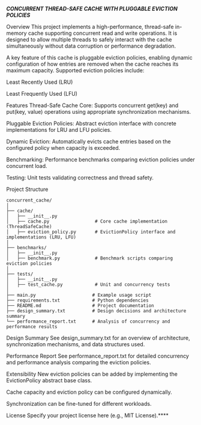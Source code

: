 ***CONCURRENT THREAD-SAFE CACHE WITH PLUGGABLE EVICTION POLICIES***

Overview
This project implements a high-performance, thread-safe in-memory cache supporting concurrent read and write operations. It is designed to allow multiple threads to safely interact with the cache simultaneously without data corruption or performance degradation.

A key feature of this cache is pluggable eviction policies, enabling dynamic configuration of how entries are removed when the cache reaches its maximum capacity. Supported eviction policies include:

Least Recently Used (LRU)

Least Frequently Used (LFU)

Features
Thread-Safe Cache Core: Supports concurrent get(key) and put(key, value) operations using appropriate synchronization mechanisms.

Pluggable Eviction Policies: Abstract eviction interface with concrete implementations for LRU and LFU policies.

Dynamic Eviction: Automatically evicts cache entries based on the configured policy when capacity is exceeded.

Benchmarking: Performance benchmarks comparing eviction policies under concurrent load.

Testing: Unit tests validating correctness and thread safety.

Project Structure
```
concurrent_cache/
│
├── cache/
│   ├── __init__.py
│   ├── cache.py                 # Core cache implementation (ThreadSafeCache)
│   ├── eviction_policy.py       # EvictionPolicy interface and implementations (LRU, LFU)
│
├── benchmarks/
│   ├── __init__.py
│   ├── benchmark.py             # Benchmark scripts comparing eviction policies
│
├── tests/
│   ├── __init__.py
│   ├── test_cache.py            # Unit and concurrency tests
│
├── main.py                     # Example usage script
├── requirements.txt            # Python dependencies
├── README.md                   # Project documentation
├── design_summary.txt          # Design decisions and architecture summary
└── performance_report.txt      # Analysis of concurrency and performance results
```
Design Summary
See design_summary.txt for an overview of architecture, synchronization mechanisms, and data structures used.

Performance Report
See performance_report.txt for detailed concurrency and performance analysis comparing the eviction policies.

Extensibility
New eviction policies can be added by implementing the EvictionPolicy abstract base class.

Cache capacity and eviction policy can be configured dynamically.

Synchronization can be fine-tuned for different workloads.

License
Specify your project license here (e.g., MIT License).****
